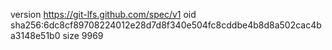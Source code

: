 version https://git-lfs.github.com/spec/v1
oid sha256:6dc8cf89708224012e28d7d8f340e504fc8cddbe4b8d8a502cac4ba3148e51b0
size 9969
